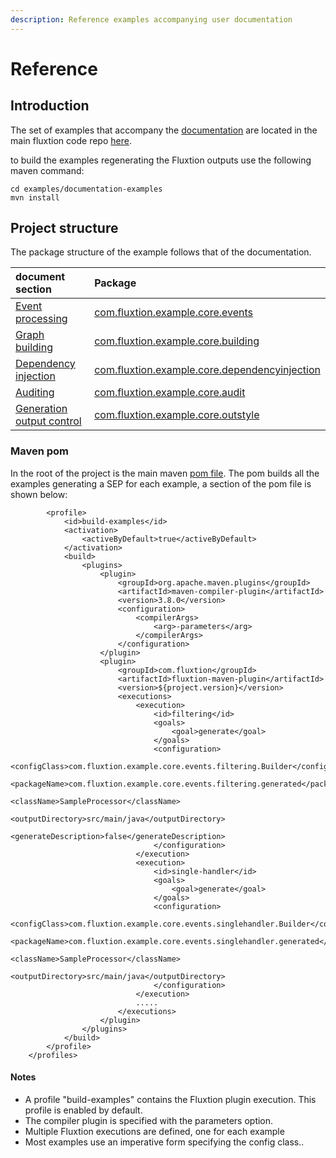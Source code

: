 ```yaml
---
description: Reference examples accompanying user documentation
---
```


# Reference

## Introduction

The set of examples that accompany the [documentation]() are located in the main fluxtion code repo [here](https://github.com/v12technology/fluxtion/tree/master/examples/documentation-examples).

to build the examples regenerating the Fluxtion outputs use the following maven command:

```text
cd examples/documentation-examples
mvn install
```

## Project structure

The package structure of the example follows that of the documentation.

| document section | Package |
| :--- | :--- |
| [Event processing](child-2/) | [com.fluxtion.example.core.events ](https://github.com/v12technology/fluxtion/tree/develop/examples/documentation-examples/src/main/java/com/fluxtion/example/core/events) |
| [Graph building](graph-building-primitives/) | [com.fluxtion.example.core.building](https://github.com/v12technology/fluxtion/tree/develop/examples/documentation-examples/src/main/java/com/fluxtion/example/core/building) |
| [Dependency injection](dependency-container/) | [com.fluxtion.example.core.dependencyinjection](https://github.com/v12technology/fluxtion/tree/develop/examples/documentation-examples/src/main/java/com/fluxtion/example/core/dependencyinjection) |
| [Auditing](auditing.md) | [com.fluxtion.example.core.audit ](https://github.com/v12technology/fluxtion/tree/develop/examples/documentation-examples/src/main/java/com/fluxtion/example/core/audit) |
| [Generation output control](generation/) | [com.fluxtion.example.core.outstyle](https://github.com/v12technology/fluxtion/tree/develop/examples/documentation-examples/src/main/java/com/fluxtion/example/core/outstyle) |

### Maven pom

In the root of the project is the main maven [pom file](https://github.com/v12technology/fluxtion/blob/develop/examples/documentation-examples/pom.xml). The pom builds all the examples generating a SEP for each example, a section of the pom file is shown below:

```markup
        <profile>
            <id>build-examples</id>
            <activation>
                <activeByDefault>true</activeByDefault>
            </activation>
            <build>
                <plugins>
                    <plugin>
                        <groupId>org.apache.maven.plugins</groupId>
                        <artifactId>maven-compiler-plugin</artifactId>
                        <version>3.8.0</version>
                        <configuration>
                            <compilerArgs>
                                <arg>-parameters</arg>
                            </compilerArgs>
                        </configuration>
                    </plugin>
                    <plugin>
                        <groupId>com.fluxtion</groupId>
                        <artifactId>fluxtion-maven-plugin</artifactId>
                        <version>${project.version}</version>
                        <executions>
                            <execution>
                                <id>filtering</id>
                                <goals>
                                    <goal>generate</goal>
                                </goals>
                                <configuration>
                                    <configClass>com.fluxtion.example.core.events.filtering.Builder</configClass>
                                    <packageName>com.fluxtion.example.core.events.filtering.generated</packageName>
                                    <className>SampleProcessor</className>
                                    <outputDirectory>src/main/java</outputDirectory>
                                    <generateDescription>false</generateDescription>
                                </configuration>
                            </execution>
                            <execution>
                                <id>single-handler</id>
                                <goals>
                                    <goal>generate</goal>
                                </goals>
                                <configuration>
                                    <configClass>com.fluxtion.example.core.events.singlehandler.Builder</configClass>
                                    <packageName>com.fluxtion.example.core.events.singlehandler.generated</packageName>
                                    <className>SampleProcessor</className>
                                    <outputDirectory>src/main/java</outputDirectory>
                                </configuration>
                            </execution>
                            .....
                        </executions>
                    </plugin>
                </plugins>
            </build>
        </profile>
    </profiles>
```

#### Notes

* A profile "build-examples" contains the Fluxtion plugin execution. This profile is enabled by default.
* The compiler plugin is specified with the parameters option.
* Multiple Fluxtion executions are defined, one for each example
* Most examples use an imperative form specifying the config class..

